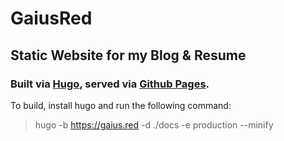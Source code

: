 # GaiusRed
## Static Website for my Blog & Resume
### Built via [Hugo](https://gohugo.io/), served via [Github Pages](https://pages.github.com/).

To build, install hugo and run the following command:

> hugo -b https://gaius.red -d ./docs -e production --minify